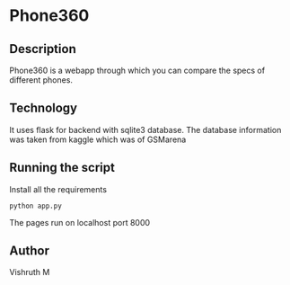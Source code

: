 # Phone360

## Description
Phone360 is a webapp through which you can compare the specs of different phones.

## Technology
It uses flask for backend with sqlite3 database. The database information was taken from kaggle which was of GSMarena

## Running the script
Install all the requirements
```
python app.py
```
The pages run on localhost port 8000 

## Author
Vishruth M
